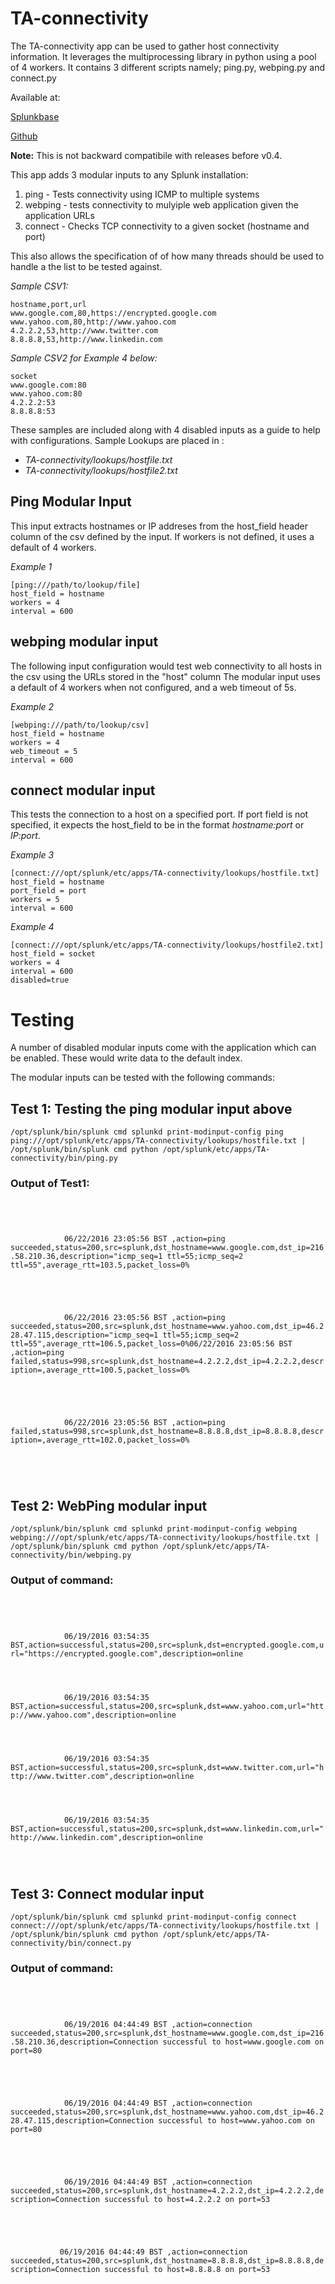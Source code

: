 # TA-connectivity


The TA-connectivity app can be used to gather host connectivity information. It leverages the multiprocessing library in python using a pool of 4 workers. It contains 3 different scripts namely; ping.py, webping.py and connect.py

Available at:

[Splunkbase](https://splunkbase.splunk.com/app/1473/#/details)

[Github](https://github.com/seunomosowon/TA-connectivity)

**Note:** This is not backward compatibile with releases before v0.4.

This app adds 3 modular inputs to any Splunk installation:
1. ping - Tests connectivity using ICMP to multiple systems
2. webping - tests connectivity to mulyiple web application given the application URLs
3. connect - Checks TCP connectivity to a given socket (hostname and port)

This also allows the specification of of how many threads should be used to handle a the list to be tested against.

*Sample CSV1:*
```csv
hostname,port,url
www.google.com,80,https://encrypted.google.com
www.yahoo.com,80,http://www.yahoo.com
4.2.2.2,53,http://www.twitter.com
8.8.8.8,53,http://www.linkedin.com
```

*Sample CSV2 for Example 4 below:*
```csv
socket
www.google.com:80
www.yahoo.com:80
4.2.2.2:53
8.8.8.8:53
```


These samples are included along with 4 disabled inputs as a guide to help with configurations.
Sample Lookups are placed in :
+ _TA-connectivity/lookups/hostfile.txt_
+ _TA-connectivity/lookups/hostfile2.txt_


## Ping Modular Input
This input extracts hostnames or IP addreses from the host_field header column of the csv defined by the input.
If workers is not defined, it uses a default of 4 workers.

*Example 1*
```
[ping:///path/to/lookup/file]
host_field = hostname
workers = 4
interval = 600
```

## webping modular input
The following input configuration would test web connectivity to all hosts in the csv using the URLs stored in the "host" column
The modular input uses a default of 4 workers when not configured, and a web timeout of 5s.

*Example 2*
```
[webping:///path/to/lookup/csv]
host_field = hostname
workers = 4
web_timeout = 5
interval = 600
```

## connect modular input
This tests the connection to a host on a specified port.
If port field is not specified, it expects the host_field to be in the format *hostname:port* or *IP:port*.

*Example 3*
```
[connect:///opt/splunk/etc/apps/TA-connectivity/lookups/hostfile.txt]
host_field = hostname
port_field = port
workers = 5
interval = 600
```

*Example 4*
```
[connect:///opt/splunk/etc/apps/TA-connectivity/lookups/hostfile2.txt]
host_field = socket
workers = 4
interval = 600
disabled=true
```

# Testing

A number of disabled modular inputs come with the application which can be enabled.
These would write data to the default index.


The modular inputs can be tested with the following commands:

## Test 1: Testing the ping modular input above
```
/opt/splunk/bin/splunk cmd splunkd print-modinput-config ping ping:///opt/splunk/etc/apps/TA-connectivity/lookups/hostfile.txt | /opt/splunk/bin/splunk cmd python /opt/splunk/etc/apps/TA-connectivity/bin/ping.py
```

### Output of Test1:
<code>
<stream>
    <event stanza="ping:///opt/splunk/etc/apps/TA-connectivity/lookups/hostfile.txt" unbroken="1">
        <data>
            06/22/2016 23:05:56 BST ,action=ping succeeded,status=200,src=splunk,dst_hostname=www.google.com,dst_ip=216.58.210.36,description="icmp_seq=1 ttl=55;icmp_seq=2 ttl=55",average_rtt=103.5,packet_loss=0%
        </data>
        <done />
    </event>
    <event stanza="ping:///opt/splunk/etc/apps/TA-connectivity/lookups/hostfile.txt" unbroken="1">
        <data>
            06/22/2016 23:05:56 BST ,action=ping succeeded,status=200,src=splunk,dst_hostname=www.yahoo.com,dst_ip=46.228.47.115,description="icmp_seq=1 ttl=55;icmp_seq=2 ttl=55",average_rtt=106.5,packet_loss=0%</data><done /></event><event stanza="ping:///opt/splunk/etc/apps/TA-connectivity/lookups/hostfile.txt" unbroken="1"><data>06/22/2016 23:05:56 BST ,action=ping failed,status=998,src=splunk,dst_hostname=4.2.2.2,dst_ip=4.2.2.2,description=,average_rtt=100.5,packet_loss=0%
        </data>
        <done />
    </event>
    <event stanza="ping:///opt/splunk/etc/apps/TA-connectivity/lookups/hostfile.txt" unbroken="1">
        <data>
            06/22/2016 23:05:56 BST ,action=ping failed,status=998,src=splunk,dst_hostname=8.8.8.8,dst_ip=8.8.8.8,description=,average_rtt=102.0,packet_loss=0%
        </data>
        <done />
    </event>
</stream>
</code>

## Test 2: WebPing modular input
```
/opt/splunk/bin/splunk cmd splunkd print-modinput-config webping webping:///opt/splunk/etc/apps/TA-connectivity/lookups/hostfile.txt | /opt/splunk/bin/splunk cmd python /opt/splunk/etc/apps/TA-connectivity/bin/webping.py
```

### Output of command:
<code>
<stream>
    <event stanza="webping:///opt/splunk/etc/apps/TA-connectivity/lookups/hostfile.txt" unbroken="1">
        <data>
            06/19/2016 03:54:35 BST,action=successful,status=200,src=splunk,dst=encrypted.google.com,url="https://encrypted.google.com",description=online</data>
        <done />
    </event>
    <event stanza="webping:///opt/splunk/etc/apps/TA-connectivity/lookups/hostfile.txt" unbroken="1">
        <data>
            06/19/2016 03:54:35 BST,action=successful,status=200,src=splunk,dst=www.yahoo.com,url="http://www.yahoo.com",description=online</data>
        <done />
    </event>
    <event stanza="webping:///opt/splunk/etc/apps/TA-connectivity/lookups/hostfile.txt" unbroken="1">
        <data>
            06/19/2016 03:54:35 BST,action=successful,status=200,src=splunk,dst=www.twitter.com,url="http://www.twitter.com",description=online</data>
        <done />
    </event>
    <event stanza="webping:///opt/splunk/etc/apps/TA-connectivity/lookups/hostfile.txt" unbroken="1">
        <data>
            06/19/2016 03:54:35 BST,action=successful,status=200,src=splunk,dst=www.linkedin.com,url="http://www.linkedin.com",description=online</data>
        <done />
    </event>
</stream>
</code>

## Test 3: Connect modular input
```
/opt/splunk/bin/splunk cmd splunkd print-modinput-config connect connect:///opt/splunk/etc/apps/TA-connectivity/lookups/hostfile.txt | /opt/splunk/bin/splunk cmd python /opt/splunk/etc/apps/TA-connectivity/bin/connect.py
```

### Output of command:
<code>
<stream>
    <event stanza="connect:///opt/splunk/etc/apps/TA-connectivity/lookups/hostfile.txt" unbroken="1">
        <data>
            06/19/2016 04:44:49 BST ,action=connection succeeded,status=200,src=splunk,dst_hostname=www.google.com,dst_ip=216.58.210.36,description=Connection successful to host=www.google.com on port=80
        </data>
        <done />
    </event>
    <event stanza="connect:///opt/splunk/etc/apps/TA-connectivity/lookups/hostfile.txt" unbroken="1">
        <data>
            06/19/2016 04:44:49 BST ,action=connection succeeded,status=200,src=splunk,dst_hostname=www.yahoo.com,dst_ip=46.228.47.115,description=Connection successful to host=www.yahoo.com on port=80
        </data>
        <done />
    </event>
    <event stanza="connect:///opt/splunk/etc/apps/TA-connectivity/lookups/hostfile.txt" unbroken="1">
        <data>
            06/19/2016 04:44:49 BST ,action=connection succeeded,status=200,src=splunk,dst_hostname=4.2.2.2,dst_ip=4.2.2.2,description=Connection successful to host=4.2.2.2 on port=53
        </data>
        <done />
    </event>
    <event stanza="connect:///opt/splunk/etc/apps/TA-connectivity/lookups/hostfile.txt" unbroken="1">
        <data>
           06/19/2016 04:44:49 BST ,action=connection succeeded,status=200,src=splunk,dst_hostname=8.8.8.8,dst_ip=8.8.8.8,description=Connection successful to host=8.8.8.8 on port=53
        </data>
        <done />
    </event>
</stream>
</code>
